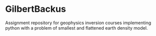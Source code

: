 # GilbertBackus
Assignment repository for geophysics inversion courses implementing python with a problem of smallest and flattened earth density model.
